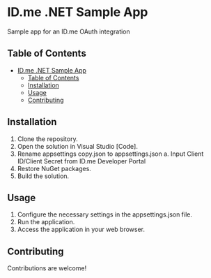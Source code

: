 # ID.me .NET Sample App

Sample app for an ID.me OAuth integration 
## Table of Contents

- [ID.me .NET Sample App](#idme-net-sample-app)
  - [Table of Contents](#table-of-contents)
  - [Installation](#installation)
  - [Usage](#usage)
  - [Contributing](#contributing)

## Installation

1. Clone the repository.
2. Open the solution in Visual Studio [Code].
3. Rename appsettings copy.json to appsettings.json
   a. Input Client ID/Client Secret from ID.me Developer Portal
4. Restore NuGet packages.
5. Build the solution.

## Usage

1. Configure the necessary settings in the appsettings.json file.
2. Run the application.
3. Access the application in your web browser.

## Contributing

Contributions are welcome! 
